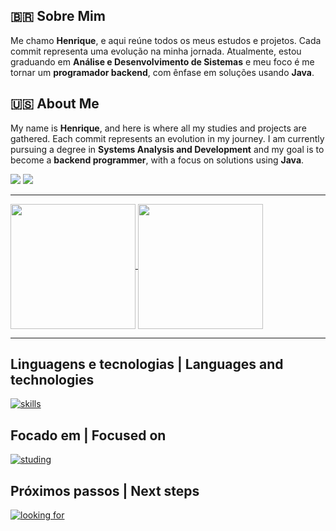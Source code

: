 ## 🇧🇷 Sobre Mim

Me chamo **Henrique**, e aqui reúne todos os meus estudos e projetos. Cada commit representa uma evolução na minha jornada. Atualmente, estou graduando em **Análise e Desenvolvimento de Sistemas** e meu foco é me tornar um **programador backend**, com ênfase em soluções usando **Java**.

## 🇺🇸 About Me

My name is **Henrique**, and here is where all my studies and projects are gathered. Each commit represents an evolution in my journey. I am currently pursuing a degree in **Systems Analysis and Development** and my goal is to become a **backend programmer**, with a focus on solutions using **Java**.

<div> 
  <a href = "mailto:polizerrickk@gmail.com"><img src="https://img.shields.io/badge/-Gmail-%23333?style=for-the-badge&logo=gmail&logoColor=white" target="_blank"></a>
  <a href="https://www.linkedin.com/in/hfpolizer/" target="_blank"><img src="https://img.shields.io/badge/-LinkedIn-%230077B5?style=for-the-badge&logo=linkedin&logoColor=white" target="_blank"></a> 
</div>

---

<a href="https://github.com/anuraghazra/github-readme-stats">
  <img height=200 align="center" src="https://github-readme-stats.vercel.app/api?username=rickkruiv&theme=tokyonight" />
</a>
<a href="https://github.com/anuraghazra/convoychat">
  <img height=200 align="center" src="https://github-readme-stats.vercel.app/api/top-langs?username=rickkruiv&layout=compact&langs_count=8&card_width=320&theme=tokyonight" />
</a>

---

## Linguagens e tecnologias | Languages ​​and technologies
[![skills](https://skillicons.dev/icons?i=js,react,py,html,css,bootstrap,vscode,postman,c,cpp)](https://skillicons.dev)

## Focado em | Focused on

[![studing](https://skillicons.dev/icons?i=java,mysql,git,github)](https://skillicons.dev)

## Próximos passos | Next steps

[![looking for](https://skillicons.dev/icons?i=spring,angular,docker,linux)](https://skillicons.dev)
